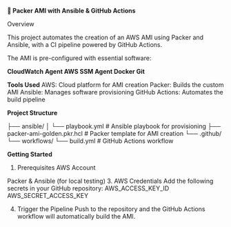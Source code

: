 **🚀 Packer AMI with Ansible & GitHub Actions**

Overview

This project automates the creation of an AWS AMI using Packer and Ansible, with a CI pipeline powered by GitHub Actions.

The AMI is pre-configured with essential software:

**CloudWatch Agent
AWS SSM Agent
Docker
Git**

**Tools Used**
AWS: Cloud platform for AMI creation
Packer: Builds the custom AMI
Ansible: Manages software provisioning
GitHub Actions: Automates the build pipeline

**Project Structure**


├── ansible/
│   └── playbook.yml         # Ansible playbook for provisioning
├── packer-ami-golden.pkr.hcl      # Packer template for AMI creation
└── .github/
    └── workflows/
        └── build.yml  # GitHub Actions workflow

**Getting Started**

1. Prerequisites
AWS Account

Packer & Ansible (for local testing)
3. AWS Credentials
Add the following secrets in your GitHub repository:
AWS_ACCESS_KEY_ID
AWS_SECRET_ACCESS_KEY

4. Trigger the Pipeline
Push to the repository and the GitHub Actions workflow will automatically build the AMI.
